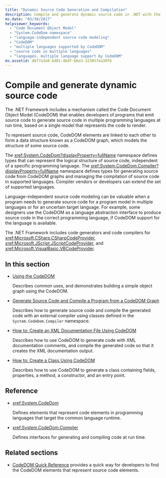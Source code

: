 ```yaml
---
title: "Dynamic Source Code Generation and Compilation"
description: Compile and generate dynamic source code in .NET with the Code Document Object Model (CodeDOM). CodeDOM elements are linked to form a CodeDOM graph.
ms.date: "03/30/2017"
helpviewer_keywords: 
  - "Code Document Object Model"
  - "System.CodeDom namespace"
  - "language-independent source code modeling"
  - "CodeDOM"
  - "multiple languages supported by CodeDOM"
  - "source code in multiple languages"
  - "languages, multiple language support by CodeDOM"
ms.assetid: d077a3e8-bd81-4bdf-b6a3-323857ea30fb
---
```

# Compile and generate dynamic source code

The .NET Framework includes a mechanism called the Code Document Object Model (CodeDOM) that enables developers of programs that emit source code to generate source code in multiple programming languages at run time, based on a single model that represents the code to render.  
  
To represent source code, CodeDOM elements are linked to each other to form a data structure known as a CodeDOM graph, which models the structure of some source code.  
  
The <xref:System.CodeDom?displayProperty=fullName> namespace defines types that can represent the logical structure of source code, independent of a specific programming language. The <xref:System.CodeDom.Compiler?displayProperty=fullName> namespace defines types for generating source code from CodeDOM graphs and managing the compilation of source code in supported languages. Compiler vendors or developers can extend the set of supported languages.  
  
Language-independent source code modeling can be valuable when a program needs to generate source code for a program model in multiple languages or for an uncertain target language. For example, some designers use the CodeDOM as a language abstraction interface to produce source code in the correct programming language, if CodeDOM support for the language is available.  
  
The .NET Framework includes code generators and code compilers for <xref:Microsoft.CSharp.CSharpCodeProvider>, <xref:Microsoft.JScript.JScriptCodeProvider>, and <xref:Microsoft.VisualBasic.VBCodeProvider>.  
  
## In this section

- [Using the CodeDOM](using-the-codedom.md)

  Describes common uses, and demonstrates building a simple object graph using the CodeDOM.  
  
- [Generate Source Code and Compile a Program from a CodeDOM Graph](generating-and-compiling-source-code-from-a-codedom-graph.md)  

  Describes how to generate source code and compile the generated code with an external compiler using classes defined in the `System.CodeDom.Compiler` namespace.  
  
- [How to: Create an XML Documentation File Using CodeDOM](how-to-create-an-xml-documentation-file-using-codedom.md)  

  Describes how to use CodeDOM to generate code with XML documentation comments, and compile the generated code so that it creates the XML documentation output.  
  
- [How to: Create a Class Using CodeDOM](how-to-create-a-class-using-codedom.md)  

  Describes how to use CodeDOM to generate a class containing fields, properties, a method, a constructor, and an entry point.  
  
## Reference  

- <xref:System.CodeDom>  

  Defines elements that represent code elements in programming languages that target the common language runtime.  
  
- <xref:System.CodeDom.Compiler>  

  Defines interfaces for generating and compiling code at run time.  
  
## Related sections  

- [CodeDOM Quick Reference](/previous-versions/dotnet/netframework-4.0/f1dfsbhc(v=vs.100)) provides a quick way for developers to find the CodeDOM elements that represent source code elements.
